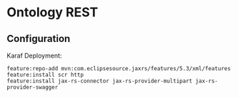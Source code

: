 # Ontology REST

## Configuration

Karaf Deployment:

```
feature:repo-add mvn:com.eclipsesource.jaxrs/features/5.3/xml/features
feature:install scr http
feature:install jax-rs-connector jax-rs-provider-multipart jax-rs-provider-swagger
```